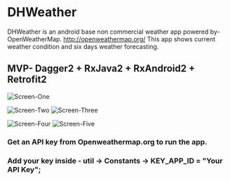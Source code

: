 # DHWeather
DHWeather is an android base non commercial weather app powered by- OpenWeatherMap. http://openweathermap.org/
This app shows current weather condition and six days weather forecasting.

## MVP- Dagger2 + RxJava2 + RxAndroid2 + Retrofit2

![Screen-One](/screenshot/screenfive.gif)

![Screen-Two](/screenshot/screenone.png)  ![Screen-Three](/screenshot/screentwo.png)

![Screen-Four](/screenshot/screenthree.png)  ![Screen-Five](/screenshot/screenfour.png)


### Get an API key from Openweathermap.org to run the app.
### Add your key inside - util -> Constants -> KEY_APP_ID = "Your API Key";